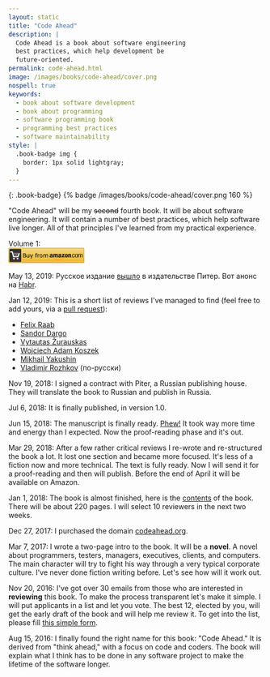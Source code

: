 ```yaml
---
layout: static
title: "Code Ahead"
description: |
  Code Ahead is a book about software engineering
  best practices, which help development be
  future-oriented.
permalink: code-ahead.html
image: /images/books/code-ahead/cover.png
nospell: true
keywords:
  - book about software development
  - book about programming
  - software programming book
  - programming best practices
  - software maintainability
style: |
  .book-badge img {
    border: 1px solid lightgray;
  }
---
```


{: .book-badge}
{% badge /images/books/code-ahead/cover.png 160 %}

"Code Ahead" will be my ~~second~~ fourth book. It will be about software engineering. It
will contain a number of best practices, which help software live longer.
All of that principles I've learned from my practical experience.

Volume 1:<br/>
<a href="https://amzn.to/2u9BbqF"><img src='/images/books/amazon-buy-button.png' style='height:30px' alt='Click to buy'/></a>

<!--more-->

May 13, 2019:
Русское издание [вышло](https://www.piter.com/collection/new/product/nash-kod-remeslo-professiya-iskusstvo)
в издательстве Питер. Вот анонс на [Habr](https://habr.com/ru/company/piter/blog/451576/).

Jan 12, 2019:
This is a short list of reviews I've managed to find (feel free
to add yours, via a [pull request](https://github.com/yegor256/blog)):

  * [Felix Raab](https://medium.com/ki-labs-engineering/software-engineering-as-fiction-code-ahead-7a71e5a1bf69)
  * [Sandor Dargo](https://dev.to/sandordargo/code-ahead-by-yegor-bugayenko-2n8g)
  * [Vytautas Žurauskas](https://www.vzurauskas.com/2018/11/25/review-of-code-ahead-by-yegor-bugayenko/)
  * [Wojciech Adam Koszek](https://www.koszek.com/books/2017/01/07/book-blog-hacks-256/)
  * [Mikhail Yakushin](https://www.driver733.com/2018/11/05/256-bloghacks-book-review.html)
  * [Vladimir Rozhkov](https://www.rozhkov.me/post/book-review-code-ahead/) (по-русски)

Nov 19, 2018:
I signed a contract with Piter, a Russian publishing house. They will
translate the book to Russian and publish in Russia.

Jul 6, 2018:
It is finally published, in version 1.0.

Jun 15, 2018:
The manuscript is finally ready.
[Phew!](https://twitter.com/yegor256/status/1007494042345721856)
It took way more time and energy than I expected.
Now the proof-reading phase and it's out.

Mar 29, 2018:
After a few rather critical reviews I re-wrote and re-structured the book
a lot. It lost one section and became more focused. It's less of a fiction
now and more technical. The text is fully ready. Now I will send it for
a proof-reading and then will publish. Before the end of April it will
be available on Amazon.

Jan 1, 2018:
The book is almost finished,
here is the [contents](/images/books/code-ahead/contents.pdf) of the book.
There will be about 220 pages. I will select 10 reviewers in the next two
weeks.

Dec 27, 2017:
I purchased the domain [codeahead.org](https://www.codeahead.org).

Mar 7, 2017:
I wrote a two-page intro to the book. It will be a **novel**. A novel about
programmers, testers, managers, executives, clients, and computers. The
main character will try to fight his way through a very typical
corporate culture. I've never done fiction writing before. Let's see
how will it work out.

Nov 20, 2016:
I've got over 30 emails from those who are interested in **reviewing**
this book. To make the process transparent let's make it simple. I will put
applicants in a list and let you vote. The best 12, elected by you,
will get the early draft of the book and will help me review it. To
get into the list, please fill
[this simple form](https://docs.google.com/forms/d/1nW8lD1YsW4x78iy2LreZ-FVoyoD5s5_MydVH9LGJImA).

Aug 15, 2016:
I finally found the right name for this book: "Code Ahead." It is derived
from "think ahead," with a focus on code and coders. The book will
explain what I think has to be done in any software project to make
the lifetime of the software longer.
